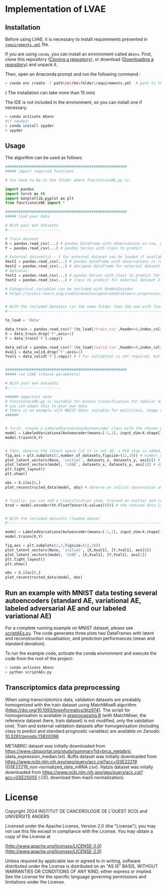 # Implementation of LVAE

## Installation
Before using LVAE, it is necessary to install requirements presented in [`requirements.yml`](requirements.yml) file.

If you are using `conda`, you can install an environment called `AEenv`. First, clone this repository ([Cloning a repository](https://docs.github.com/en/repositories/creating-and-managing-repositories/cloning-a-repository)), or download ([Downloading a repository](https://docs.github.com/en/get-started/start-your-journey/downloading-files-from-github)) and unpack it. 

Then, open an Anaconda prompt and run the following command :
```bash
> conda env create -f path\to\the\folder\requirements.yml  # path to the folder where the requirements.yml file is
```
( The installation can take more than 15 min)

The IDE is not included in the environment, so you can install one if necessary.
```bash
> conda activate AEenv
#if needed:
> conda install spyder  
> spyder 
```


## Usage 

The algorithm can be used as follows:

```python
#######################################################
##### import required functions

# You have to be in the folder where functionsLVAE.py is.

import pandas
import torch as th
import matplotlib.pyplot as plt
from functionsLVAE import *

#######################################################
##### load your data

# With your own datasets
#------------------------

# Train dataset
X = pandas.read_csv(...) # pandas DataFrame with observations in row, genes in column
Y = pandas.read_csv(...) # pandas Series with class to predict

# External dataset(s) - Y for external dataset can be loaded if available, to realize performance tests.
Xext1 = pandas.read_csv(...) # pandas DataFrame with observations in row, genes in column for external dataset 1
Xext2 = pandas.read_csv(...) # obs/gene dataframe for external dataset 2
# Optional:
Yext1 = pandas.read_csv(...) # pandas Series with class to predict for external dataset 1
Yext2 = pandas.read_csv(...) # class to predict for external dataset 2

# Categorical variables can be included with OneHotEncoder
# https://scikit-learn.org/stable/modules/generated/sklearn.preprocessing.OneHotEncoder.html


# With the included datasets (in the same folder than the one with functionsLVAE.py file)
#-------------------------------------------------------------------------------------------------

to_load = 'data'

data_train = pandas.read_csv(f'{to_load}/train.csv',header=0,index_col=0)
X = data_train.drop('Y',axis=1)
Y = data_train['Y'].copy()

data_valid = pandas.read_csv(f'{to_load}/valid.csv',header=0,index_col=0)
Xval1 = data_valid.drop('Y',axis=1)
Yval1 = data_valid['Y'].copy() # Y for validation is not required, but can be loaded in order to allow perfomance evaluation


#######################################################
##### run LVAE (choose parameters)

# With your own datasets
#------------------------

###### important note
# functionsLVAE.py is suitable for binary classification for tabular data whose priors are normal distributions and are different between classes only by their mean
# you can adapt this to your own data
# there is an example with MNIST data: suitable for multiclass, image and 2D reduction
######


# first, create a LabeledVariationalAutoencoder class with the chosen parameters and train the algorithm with your own data
model = LabeledVariationalAutoencoder(means=[-1,1], input_dim=X.shape[1], latent_dim=2, n_epochs=100, hidden_sizes=[1000,500], lr=1e-3, opti='Adam', wd=0)
model.trainn(X,Y)


# then, observe the latent space (if it is not 2D, a PCA step is added), and the quality of the reconstruction
fig,axs = plt.subplots(2,number_of_datasets,figsize=(12,10)) # number_of_datasets = 3
plot_latent_vectors(None, 'initial', datasets_x, datasets_y, axs[0]) # datasets_x = [X,Xext1,Xext2] / datasets_y = [Y,Yext1,Yext2]
plot_latent_vectors(model, 'LVAE', datasets_x, datasets_y, axs[1]) # datasets_x = [X,Xext1,Xext2] / datasets_y = [Y,Yext1,Yext2]
plt.tight_layout()
plt.show()

obs = X.iloc[0,]
plot_reconstructed_data(model, obs) # observe an initial observation and its reconstruction


# finally, you can add a classification step, trained on initial and reduced data, and compare their performances 
Xred = model.encoder(th.FloatTensor(X.values))[0] # the reduced data is obtained with this command


# With the included datasets (loaded above)
#-------------------------------------------------------------------------------------------------

model = LabeledVariationalAutoencoder(means=[-1,1], input_dim=X.shape[1], latent_dim=2, n_epochs=100, hidden_sizes=[1000,500], lr=1e-3, opti='Adam', wd=0)
model.trainn(X,Y)

fig,axs = plt.subplots(2,2,figsize=(12,10))
plot_latent_vectors(None, 'initial', [X,Xval1], [Y,Yval1], axs[0])
plot_latent_vectors(model, 'LVAE', [X,Xval1], [Y,Yval1], axs[1])
plt.tight_layout()
plt.show()

obs = X.iloc[0,]
plot_reconstructed_data(model, obs)


```

## Run an example with MNIST data testing several autoencoders (standard AE, variational AE, labeled adversarial AE and our labeled variational AE) 

For a complete running example on MNIST dataset, please see [scriptAEs.py](scriptAEs.py).
The code generates three plots two DataFrames with latent and reconstruction visualisation, and prediction performances (mean and standard deviation). 

To run the example code, activate the conda environment and execute the code from the root of the project:
```bash
> conda activate AEenv
> python scriptAEs.py
```


## Transcriptomics data preprocessing
When using transcriptomics data, validation datasets are prealably homogenised with the train dataset using MatchMixeR algorithm (https://doi.org/10.1093/bioinformatics/btz974).
The script for homogenisation is available in [preprocessing.R](preprocessing.R) (with MatchMixer, the reference dataset (here, train dataset) is not modified, only the validation one).
Train and external validation datasets after homogenisation (including class to predict and standard prognostic variables) are available on Zenodo: [10.5281/zenodo.13820096](https://doi.org/10.5281/zenodo.13820096)

METABRIC dataset was initially downloaded from https://www.cbioportal.org/study/summary?id=brca_metabric (data_expression_median.txt).
Buffa dataset was initially downloaded from https://www.ncbi.nlm.nih.gov/geo/query/acc.cgi?acc=GSE22219 (GSE22219_non-normalized_data_mRNA.csv).
Hatzis dataset was initally downloaded from https://www.ncbi.nlm.nih.gov/geo/query/acc.cgi?acc=GSE25055  (.CEL download then mas5 normalization).


# License

   Copyright 2024 INSTITUT DE CANCEROLOGIE DE L'OUEST (ICO) and UNIVERSITE ANGERS

   Licensed under the Apache License, Version 2.0 (the "License");
   you may not use this file except in compliance with the License.
   You may obtain a copy of the License at

   [http://www.apache.org/licenses/LICENSE-2.0](http://www.apache.org/licenses/LICENSE-2.0)

   Unless required by applicable law or agreed to in writing, software
   distributed under the License is distributed on an "AS IS" BASIS,
   WITHOUT WARRANTIES OR CONDITIONS OF ANY KIND, either express or implied.
   See the License for the specific language governing permissions and
   limitations under the License.
